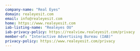 ```yaml
---
company-name: "Real Eyes"
domain: realeyesit.com
email: info@realeyesit.com
home: https://www.realeyesit.com
iab-listing-name: "Realeyes OU"
iab-privacy-policy: https://realview.realeyesit.com/privacy
member-of: "Interactive Advertising Bureau (IAB)"
privacy-policy: https://www.realeyesit.com/privacy
---
```




